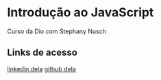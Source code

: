 # Introdução ao JavaScript
Curso da Dio com Stephany Nusch

## Links de acesso
[linkedin dela](https://www.linkedin.com/in/stephanynusch/)
[github dela](https://github.com/stebsnusch)
